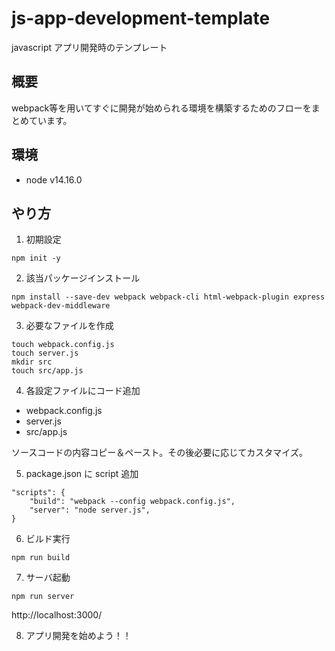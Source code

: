 # js-app-development-template
javascript アプリ開発時のテンプレート

## 概要
webpack等を用いてすぐに開発が始められる環境を構築するためのフローをまとめています。

## 環境
- node v14.16.0

## やり方

1. 初期設定
```
npm init -y
```

2. 該当パッケージインストール
```
npm install --save-dev webpack webpack-cli html-webpack-plugin express webpack-dev-middleware
```

3. 必要なファイルを作成
```
touch webpack.config.js
touch server.js
mkdir src
touch src/app.js
```

4. 各設定ファイルにコード追加

- webpack.config.js
- server.js
- src/app.js

ソースコードの内容コピー＆ペースト。その後必要に応じてカスタマイズ。

5. package.json に script 追加
```
"scripts": {
	"build": "webpack --config webpack.config.js",
	"server": "node server.js",
}
```

6. ビルド実行
```
npm run build
```

7. サーバ起動
```
npm run server
```
http://localhost:3000/

8. アプリ開発を始めよう！！

